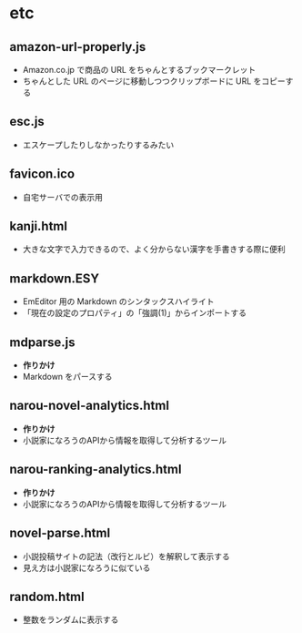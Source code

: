 # etc
## amazon-url-properly.js
* Amazon.co.jp で商品の URL をちゃんとするブックマークレット
* ちゃんとした URL のページに移動しつつクリップボードに URL をコピーする

## esc.js
* エスケープしたりしなかったりするみたい

## favicon.ico
* 自宅サーバでの表示用

## kanji.html
* 大きな文字で入力できるので、よく分からない漢字を手書きする際に便利

## markdown.ESY
* EmEditor 用の Markdown のシンタックスハイライト
* 「現在の設定のプロパティ」の「強調(1)」からインポートする

## mdparse.js
* **作りかけ**
* Markdown をパースする

## narou-novel-analytics.html
* **作りかけ**
* 小説家になろうのAPIから情報を取得して分析するツール

## narou-ranking-analytics.html
* **作りかけ**
* 小説家になろうのAPIから情報を取得して分析するツール

## novel-parse.html
* 小説投稿サイトの記法（改行とルビ）を解釈して表示する
* 見え方は小説家になろうに似ている

## random.html
* 整数をランダムに表示する
